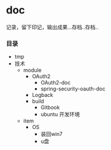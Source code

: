 # doc
记录，留下印记，输出成果...存档..存档..

### 目录
- tmp
- 技术
  - module
    - OAuth2
      - OAuth2-doc
      - spring-security-oauth-doc
    - Logback
    - build
      - Gitbook
      - ubuntu 开发环境
  - item
    - OS
      - 装回win7
      - u盘
    
